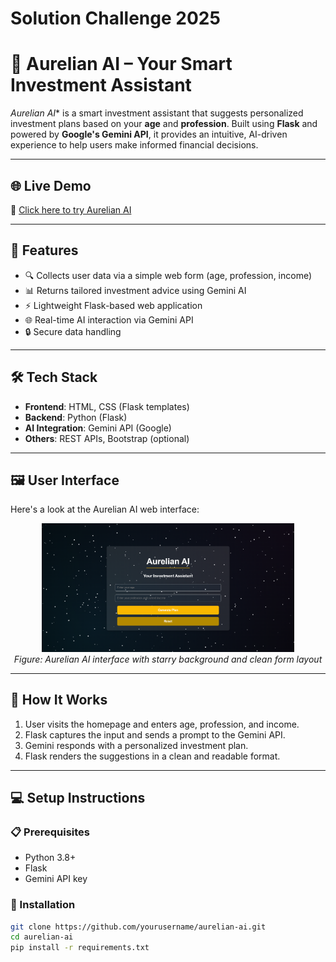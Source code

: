 <h1>Solution Challenge 2025</h1>

# 🧠 Aurelian AI – Your Smart Investment Assistant
*Aurelian AI** is a smart investment assistant that suggests personalized investment plans based on your **age** and **profession**. Built using **Flask** and powered by **Google's Gemini API**, it provides an intuitive, AI-driven experience to help users make informed financial decisions.

---
## 🌐 Live Demo

🚀 [Click here to try Aurelian AI](https://aurelian-ai-vfax.onrender.com/)

---

## 🚀 Features

- 🔍 Collects user data via a simple web form (age, profession, income)
- 📊 Returns tailored investment advice using Gemini AI
- ⚡ Lightweight Flask-based web application
- 🌐 Real-time AI interaction via Gemini API
- 🔒 Secure data handling

---

## 🛠️ Tech Stack

- **Frontend**: HTML, CSS (Flask templates)
- **Backend**: Python (Flask)
- **AI Integration**: Gemini API (Google)
- **Others**: REST APIs, Bootstrap (optional)

---

## 🖼️ User Interface

Here's a look at the Aurelian AI web interface:

<p align="center">
  <img src="image.png" alt="Aurelian AI UI" width="80%">
  <br/>
  <em>Figure: Aurelian AI interface with starry background and clean form layout</em>
</p>

---

## 🧪 How It Works

1. User visits the homepage and enters age, profession, and income.
2. Flask captures the input and sends a prompt to the Gemini API.
3. Gemini responds with a personalized investment plan.
4. Flask renders the suggestions in a clean and readable format.

---

## 💻 Setup Instructions

### 📋 Prerequisites

- Python 3.8+
- Flask
- Gemini API key

### 🔧 Installation

```bash
git clone https://github.com/yourusername/aurelian-ai.git
cd aurelian-ai
pip install -r requirements.txt
